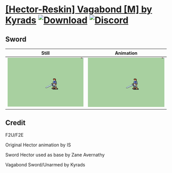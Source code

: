 # [\[Hector-Reskin\] Vagabond \[M\] by Kyrads](./) [![Download](https://img.shields.io/badge/Download--red?style=social&logo=github)](https://minhaskamal.github.io/DownGit/#/home?url=https://github.com/Klokinator/FE-Repo/tree/main/Battle%20Animations%2FInfantry%20-%20(Swd)%20Mercenaries%20and%20Heroes%2F%5BHector-Reskin%5D%20Vagabond%20%5BM%5D%20by%20Kyrads%2F1.%20Sword) [![Discord](https://img.shields.io/badge/Discord--blue?style=social&logo=discord)](https://discord.gg/C7VNGnyTPA)

## Sword

| Still | Animation |
| :---: | :-------: |
| ![Sword still](./Sword_000.png) | ![Sword](./Sword.gif) |

## Credit

F2U/F2E

Original Hector animation by IS

Sword Hector used as base by Zane Avernathy

Vagabond Sword/Unarmed by Kyrads
